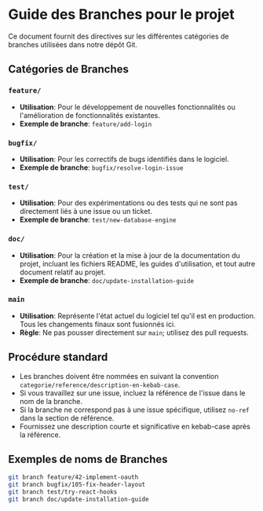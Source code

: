 # Guide des Branches pour le projet

Ce document fournit des directives sur les différentes catégories de branches utilisées dans notre dépôt Git.

## Catégories de Branches

### `feature/`

- **Utilisation**: Pour le développement de nouvelles fonctionnalités ou l'amélioration de fonctionnalités existantes.
- **Exemple de branche**: `feature/add-login`

### `bugfix/`

- **Utilisation**: Pour les correctifs de bugs identifiés dans le logiciel.
- **Exemple de branche**: `bugfix/resolve-login-issue`


### `test/`

- **Utilisation**: Pour des expérimentations ou des tests qui ne sont pas directement liés à une issue ou un ticket.
- **Exemple de branche**: `test/new-database-engine`

### `doc/`

- **Utilisation**: Pour la création et la mise à jour de la documentation du projet, incluant les fichiers README, les guides d'utilisation, et tout autre document relatif au projet.
- **Exemple de branche**: `doc/update-installation-guide`

### `main`

- **Utilisation**: Représente l'état actuel du logiciel tel qu'il est en production. Tous les changements finaux sont fusionnés ici.
- **Règle**: Ne pas pousser directement sur `main`; utilisez des pull requests.

## Procédure standard

- Les branches doivent être nommées en suivant la convention `categorie/reference/description-en-kebab-case`.
- Si vous travaillez sur une issue, incluez la référence de l'issue dans le nom de la branche.
- Si la branche ne correspond pas à une issue spécifique, utilisez `no-ref` dans la section de référence.
- Fournissez une description courte et significative en kebab-case après la référence.

## Exemples de noms de Branches

```bash
git branch feature/42-implement-oauth
git branch bugfix/105-fix-header-layout
git branch test/try-react-hooks
git branch doc/update-installation-guide
```
